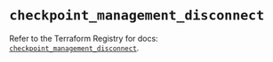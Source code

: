 # `checkpoint_management_disconnect`

Refer to the Terraform Registry for docs: [`checkpoint_management_disconnect`](https://registry.terraform.io/providers/checkpointsw/checkpoint/2.11.0/docs/resources/management_disconnect).
